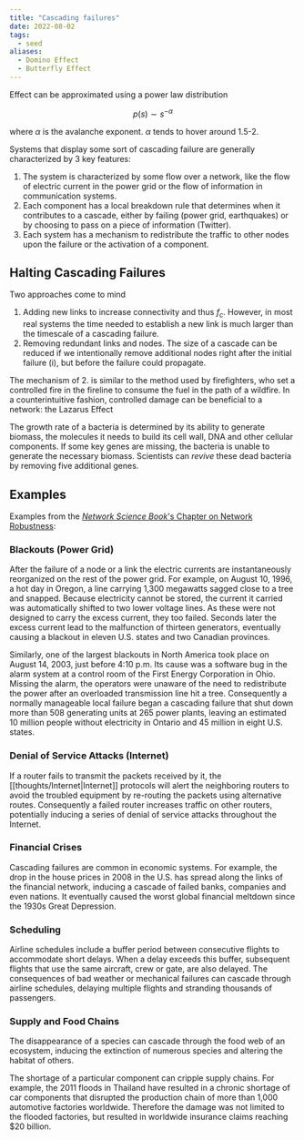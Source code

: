 ```yaml
---
title: "Cascading failures"
date: 2022-08-02
tags:
  - seed
aliases:
  - Domino Effect
  - Butterfly Effect
---
```


Effect can be approximated using a power law distribution

$$p(s) \sim s^{-\alpha}$$

where $\alpha$ is the avalanche exponent. $\alpha$ tends to hover around 1.5-2.

Systems that display some sort of cascading failure are generally characterized by 3 key features:

1. The system is characterized by some flow over a network, like the flow of electric current in the power grid or the flow of information in communication systems.
2. Each component has a local breakdown rule that determines when it contributes to a cascade, either by failing (power grid, earthquakes) or by choosing to pass on a piece of information (Twitter).
3. Each system has a mechanism to redistribute the traffic to other nodes upon the failure or the activation of a component.

## Halting Cascading Failures

Two approaches come to mind

1. Adding new links to increase connectivity and thus $f_c$. However, in most real systems the time needed to establish a new link is much larger than the timescale of a cascading failure.
2. Removing redundant links and nodes. The size of a cascade can be reduced if we intentionally remove additional nodes right after the initial failure (i), but before the failure could propagate.

The mechanism of 2. is similar to the method used by firefighters, who set a controlled fire in the fireline to consume the fuel in the path of a wildfire. In a counterintuitive fashion, controlled damage can be beneficial to a network: the Lazarus Effect

The growth rate of a bacteria is determined by its ability to generate biomass, the molecules it needs to build its cell wall, DNA and other cellular components. If some key genes are missing, the bacteria is unable to generate the necessary biomass. Scientists can _revive_ these dead bacteria by removing five additional genes.

## Examples

Examples from the [_Network Science Book_'s Chapter on Network Robustness](http://networksciencebook.com/chapter/8#cascading):

### Blackouts (Power Grid)

After the failure of a node or a link the electric currents are instantaneously reorganized on the rest of the power grid. For example, on August 10, 1996, a hot day in Oregon, a line carrying 1,300 megawatts sagged close to a tree and snapped. Because electricity cannot be stored, the current it carried was automatically shifted to two lower voltage lines. As these were not designed to carry the excess current, they too failed. Seconds later the excess current lead to the malfunction of thirteen generators, eventually causing a blackout in eleven U.S. states and two Canadian provinces.

Similarly, one of the largest blackouts in North America took place on August 14, 2003, just before 4:10 p.m. Its cause was a software bug in the alarm system at a control room of the First Energy Corporation in Ohio. Missing the alarm, the operators were unaware of the need to redistribute the power after an overloaded transmission line hit a tree. Consequently a normally manageable local failure began a cascading failure that shut down more than 508 generating units at 265 power plants, leaving an estimated 10 million people without electricity in Ontario and 45 million in eight U.S. states.

### Denial of Service Attacks (Internet)

If a router fails to transmit the packets received by it, the [[thoughts/Internet|Internet]] protocols will alert the neighboring routers to avoid the troubled equipment by re-routing the packets using alternative routes. Consequently a failed router increases traffic on other routers, potentially inducing a series of denial of service attacks throughout the Internet.

### Financial Crises

Cascading failures are common in economic systems. For example, the drop in the house prices in 2008 in the U.S. has spread along the links of the financial network, inducing a cascade of failed banks, companies and even nations. It eventually caused the worst global financial meltdown since the 1930s Great Depression.

### Scheduling

Airline schedules include a buffer period between consecutive flights to accommodate short delays. When a delay exceeds this buffer, subsequent flights that use the same aircraft, crew or gate, are also delayed. The consequences of bad weather or mechanical failures can cascade through airline schedules, delaying multiple flights and stranding thousands of passengers.

### Supply and Food Chains

The disappearance of a species can cascade through the food web of an ecosystem, inducing the extinction of numerous species and altering the habitat of others.

The shortage of a particular component can cripple supply chains. For example, the 2011 floods in Thailand have resulted in a chronic shortage of car components that disrupted the production chain of more than 1,000 automotive factories worldwide. Therefore the damage was not limited to the flooded factories, but resulted in worldwide insurance claims reaching $20 billion.
